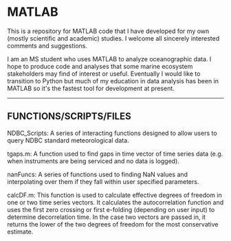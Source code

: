 # MATLAB
This is a repository for MATLAB code that I have developed for my own (mostly scientific and academic) studies.  I welcome all sincerely interested comments and suggestions.

I am an MS student who uses MATLAB to analyze oceanographic data.  I hope to produce code and analyses that some marine ecosystem stakeholders may find of interest or useful.  Eventually I would like to transition to Python but much of my education in data analysis has been in MATLAB so it's the fastest tool for development at present.

-----------------------------------------------------------------------------------------------------------------
 FUNCTIONS/SCRIPTS/FILES
-----------------------------------------------------------------------------------------------------------------

NDBC_Scripts: A series of interacting functions designed to allow users to query NDBC standard meteorological data.

tgaps.m:  A function used to find gaps in time vector of time series data (e.g. when instruments are being serviced 		  and no data is logged).

nanFuncs:  A series of functions used to finding NaN values and interpolating over them if they fall within user 		   specified parameters.

calcDF.m:  This function is used to calculate effective degrees of freedom in one or two time series vectors.  It calculates the autocorrelation function and uses the first zero crossing or first e-folding (depending on user input) to determine decorrelation time.  In the case two vectors are passed in, it returns the lower of the two degrees of freedom for the most conservative estimate.


